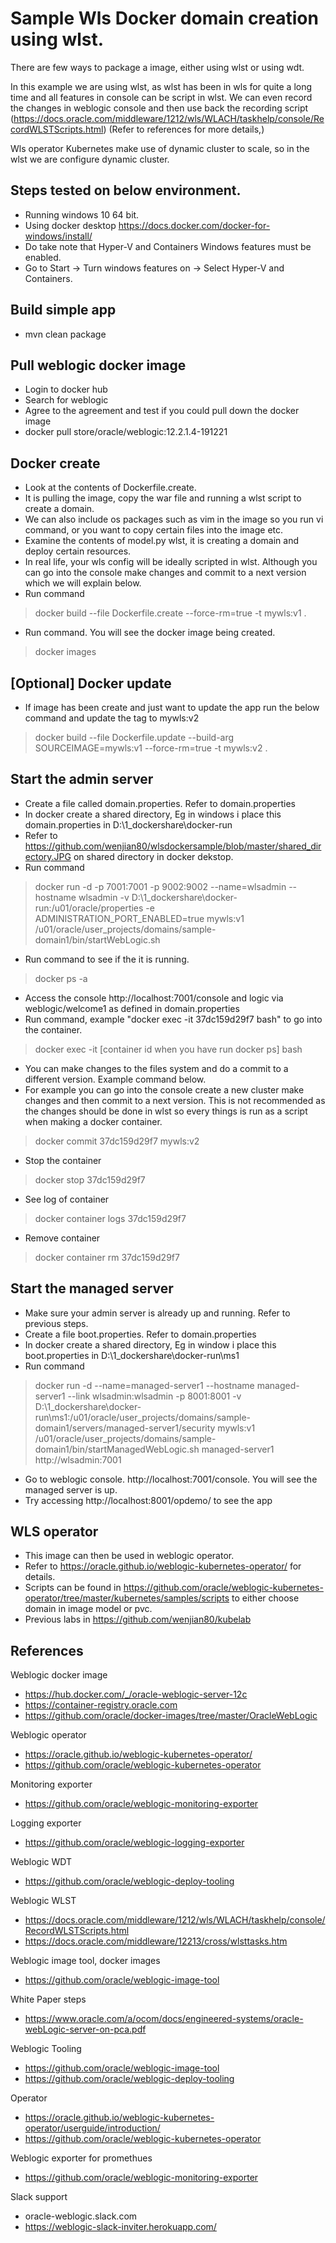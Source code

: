 # Sample Wls Docker domain creation using wlst.
There are few ways to package a image, either using wlst or using wdt.

In this example we are using wlst, as wlst has been in wls for quite a long time and all features in console can be script in wlst.
We can even record the changes in weblogic console and then use back the recording script (https://docs.oracle.com/middleware/1212/wls/WLACH/taskhelp/console/RecordWLSTScripts.html)
(Refer to references for more details,)

Wls operator Kubernetes make use of dynamic cluster to scale, so in the wlst we are configure dynamic cluster.

## Steps tested on below environment.
- Running windows 10 64 bit.
- Using docker desktop https://docs.docker.com/docker-for-windows/install/
- Do take note that Hyper-V and Containers Windows features must be enabled.
- Go to Start -> Turn windows features on -> Select Hyper-V and Containers.

## Build simple app
- mvn clean package

## Pull weblogic docker image
- Login to docker hub
- Search for weblogic
- Agree to the agreement and test if you could pull down the docker image
- docker pull store/oracle/weblogic:12.2.1.4-191221

## Docker create
- Look at the contents of Dockerfile.create.
- It is pulling the image, copy the war file and running a wlst script to create a domain.
- We can also include os packages such as vim in the image so you run vi command, or you want to copy certain files into the image etc.
- Examine the contents of model.py wlst, it is creating a domain and deploy certain resources.
- In real life, your wls config will be ideally scripted in wlst. Although you can go into the console make changes and commit to a next version which we will explain below.
- Run command 
> docker build --file Dockerfile.create --force-rm=true -t mywls:v1 .
- Run command. You will see the docker image being created.
> docker images  

## [Optional] Docker update
- If image has been create and just want to update the app run the below command and update the tag to mywls:v2
> docker build --file Dockerfile.update --build-arg SOURCEIMAGE=mywls:v1 --force-rm=true -t mywls:v2 .
                    
## Start the admin server

- Create a file called domain.properties. Refer to domain.properties
- In docker create a shared directory, Eg in windows i place this domain.properties in D:\\1_dockershare\\docker-run
- Refer to https://github.com/wenjian80/wlsdockersample/blob/master/shared_directory.JPG on shared directory in docker dekstop.
- Run command 
> docker run -d -p 7001:7001 -p 9002:9002 --name=wlsadmin --hostname wlsadmin -v D:\\1_dockershare\\docker-run:/u01/oracle/properties -e ADMINISTRATION_PORT_ENABLED=true mywls:v1 /u01/oracle/user_projects/domains/sample-domain1/bin/startWebLogic.sh
- Run command to see if the it is running.
> docker ps -a 
- Access the console http://localhost:7001/console and logic via weblogic/welcome1 as defined in domain.properties
- Run command, example "docker exec -it 37dc159d29f7 bash" to go into the container. 
> docker exec -it [container id when you have run docker ps] bash
- You can make changes to the files system and do a commit to a different version. Example command below.
- For example you can go into the console create a new cluster make changes and then commit to a next version. This is not recommended as the changes should be done in wlst so every things is run as a script when making a docker container.
> docker commit 37dc159d29f7 mywls:v2
- Stop the container 
> docker stop 37dc159d29f7
- See log of container 
> docker container logs 37dc159d29f7
- Remove container 
>docker container rm  37dc159d29f7


## Start the managed server
- Make sure your admin server is already up and running. Refer to previous steps.
- Create a file boot.properties. Refer to domain.properties
- In docker create a shared directory, Eg in window i place this boot.properties in D:\\1_dockershare\\docker-run\\ms1
- Run command 
> docker run -d --name=managed-server1 --hostname managed-server1 --link wlsadmin:wlsadmin -p 8001:8001 -v D:\\1_dockershare\\docker-run\\ms1:/u01/oracle/user_projects/domains/sample-domain1/servers/managed-server1/security  mywls:v1 /u01/oracle/user_projects/domains/sample-domain1/bin/startManagedWebLogic.sh managed-server1 http://wlsadmin:7001
- Go to weblogic console. http://localhost:7001/console. You will see the managed server is up.
- Try accessing http://localhost:8001/opdemo/ to see the app

## WLS operator
- This image can then be used in weblogic operator.
- Refer to https://oracle.github.io/weblogic-kubernetes-operator/ for details.
- Scripts can be found in https://github.com/oracle/weblogic-kubernetes-operator/tree/master/kubernetes/samples/scripts to either choose domain in image model or pvc.
- Previous labs in https://github.com/wenjian80/kubelab

## References

Weblogic docker image
- https://hub.docker.com/_/oracle-weblogic-server-12c
- https://container-registry.oracle.com
- https://github.com/oracle/docker-images/tree/master/OracleWebLogic

Weblogic operator
- https://oracle.github.io/weblogic-kubernetes-operator/
- https://github.com/oracle/weblogic-kubernetes-operator

Monitoring exporter
- https://github.com/oracle/weblogic-monitoring-exporter

Logging exporter
- https://github.com/oracle/weblogic-logging-exporter

Weblogic WDT
- https://github.com/oracle/weblogic-deploy-tooling

Weblogic WLST
- https://docs.oracle.com/middleware/1212/wls/WLACH/taskhelp/console/RecordWLSTScripts.html
- https://docs.oracle.com/middleware/12213/cross/wlsttasks.htm

Weblogic image tool, docker images
- https://github.com/oracle/weblogic-image-tool

White Paper steps
- https://www.oracle.com/a/ocom/docs/engineered-systems/oracle-webLogic-server-on-pca.pdf

Weblogic Tooling
- https://github.com/oracle/weblogic-image-tool
- https://github.com/oracle/weblogic-deploy-tooling

Operator
- https://oracle.github.io/weblogic-kubernetes-operator/userguide/introduction/
- https://github.com/oracle/weblogic-kubernetes-operator

Weblogic exporter for promethues
- https://github.com/oracle/weblogic-monitoring-exporter

Slack support
- oracle-weblogic.slack.com
- https://weblogic-slack-inviter.herokuapp.com/



